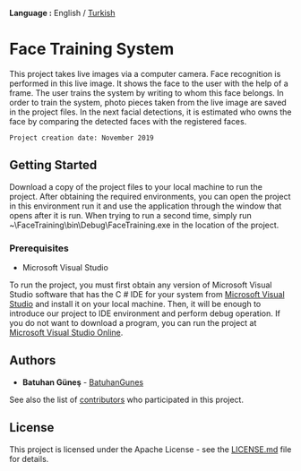 **Language :** English / [Turkish](https://github.com/BatuhanGunes/FaceTrainingSystem/blob/master/README(Turkish).md)

# Face Training System

This project takes live images via a computer camera. Face recognition is performed in this live image. It shows the face to the user with the help of a frame. The user trains the system by writing to whom this face belongs. In order to train the system, photo pieces taken from the live image are saved in the project files. In the next facial detections, it is estimated who owns the face by comparing the detected faces with the registered faces.

`
Project creation date: November 2019
`

## Getting Started

Download a copy of the project files to your local machine to run the project. After obtaining the required environments, you can open the project in this environment run it and use the application through the window that opens after it is run. When trying to run a second time, simply run ~\FaceTraining\bin\Debug\FaceTraining.exe in the location of the project.

### Prerequisites

- Microsoft Visual Studio 

To run the project, you must first obtain any version of Microsoft Visual Studio software that has the C # IDE for your system from [Microsoft Visual Studio](https://visualstudio.microsoft.com/) and install it on your local machine. Then, it will be enough to introduce our project to IDE environment and perform debug operation. If you do not want to download a program, you can run the project at [Microsoft Visual Studio Online](https://visualstudio.microsoft.com/en/services/visual-studio-online/).

## Authors

* **Batuhan Güneş**  - [BatuhanGunes](https://github.com/BatuhanGunes)

See also the list of [contributors](https://github.com/BatuhanGunes/FaceTrainingSystem/graphs/contributors) who participated in this project.

## License

This project is licensed under the Apache License - see the [LICENSE.md](https://github.com/BatuhanGunes/FaceTrainingSystem/blob/master/LICENSE) file for details.
